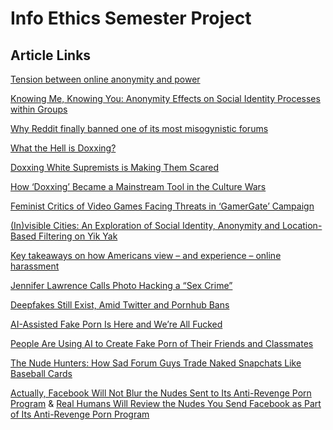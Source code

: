 # Info Ethics Semester Project


## Article Links
[Tension between online anonymity and power](http://theconversation.com/cnn-reddit-saga-exposes-tension-between-the-internet-anonymity-and-power-80662) 

[Knowing Me, Knowing You: Anonymity Effects on Social Identity Processes within Groups](http://journals.sagepub.com/doi/10.1177/0146167201275002)

[Why Reddit finally banned one of its most misogynistic forums](https://www.dailydot.com/unclick/reddit-incels-ban/)

[What the Hell is Doxxing?](https://www.propublica.org/article/so-what-the-hell-is-doxxing)

[Doxxing White Supremists is Making Them Scared](https://broadly.vice.com/en_us/article/7xxbez/doxxing-white-supremacists-is-making-them-terrified)

[How ‘Doxxing’ Became a Mainstream Tool in the Culture Wars](https://www.nytimes.com/2017/08/30/technology/doxxing-protests.html)

[Feminist Critics of Video Games Facing Threats in ‘GamerGate’ Campaign](https://www.nytimes.com/2014/10/16/technology/gamergate-women-video-game-threats-anita-sarkeesian.html?action=click&contentCollection=Technology&module=RelatedCoverage&region=EndOfArticle&pgtype=article)

[(In)visible Cities: An Exploration of Social Identity, Anonymity and Location-Based
Filtering on Yik Yak](http://socialmedia.soc.northwestern.edu/wp-content/uploads/2015/12/InvisibleCities_iConference_preprint.pdf)

[Key takeaways on how Americans view – and experience – online harassment](http://www.pewresearch.org/fact-tank/2017/07/11/key-takeaways-online-harassment/)

[Jennifer Lawrence Calls Photo Hacking a “Sex Crime”](https://www.vanityfair.com/hollywood/2014/10/jennifer-lawrence-cover)

[Deepfakes Still Exist, Amid Twitter and Pornhub Bans](https://www.inverse.com/article/41017-pornhub-says-it-s-banning-deepfakes-as-the-internet-cracks-down-on-ai-porn)

[AI-Assisted Fake Porn Is Here and We’re All Fucked](https://motherboard.vice.com/en_us/article/gydydm/gal-gadot-fake-ai-porn)

[People Are Using AI to Create Fake Porn of Their Friends and Classmates](https://motherboard.vice.com/en_us/article/ev5eba/ai-fake-porn-of-friends-deepfakes)

[The Nude Hunters: How Sad Forum Guys Trade Naked Snapchats Like Baseball Cards](https://motherboard.vice.com/en_us/article/ae3xeb/the-nude-hunters-how-sad-forum-guys-trade-naked-snapchats-like-baseball-cards)

[Actually, Facebook Will Not Blur the Nudes Sent to Its Anti-Revenge Porn Program](https://motherboard.vice.com/en_us/article/3kvje3/actually-facebook-will-not-blur-the-nudes-sent-to-its-anti-revenge-porn-program) & [Real Humans Will Review the Nudes You Send Facebook as Part of Its Anti-Revenge Porn Program](https://motherboard.vice.com/en_us/article/d3d5gx/real-humans-will-review-the-nudes-you-send-facebook-as-part-of-its-anti-revenge-porn-program)
